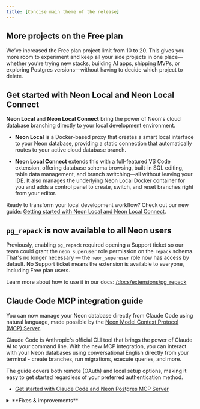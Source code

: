```yaml
---
title: [Concise main theme of the release]
---
```


## More projects on the Free plan

We’ve increased the Free plan project limit from 10 to 20. This gives you more room to experiment and keep all your side projects in one place—whether you’re trying new stacks, building AI apps, shipping MVPs, or exploring Postgres versions—without having to decide which project to delete.

## Get started with Neon Local and Neon Local Connect

**Neon Local** and **Neon Local Connect** bring the power of Neon's cloud database branching directly to your local development environment.

- **Neon Local** is a Docker-based proxy that creates a smart local interface to your Neon database, providing a static connection that automatically routes to your active cloud database branch.

- **Neon Local Connect** extends this with a full-featured VS Code extension, offering database schema browsing, built-in SQL editing, table data management, and branch switching—all without leaving your IDE. It also manages the underlying Neon Local Docker container for you and adds a control panel to create, switch, and reset branches right from your editor.

Ready to transform your local development workflow? Check out our new guide: [Getting started with Neon Local and Neon Local Connect](https://neon.com/guides/neon-local).

## `pg_repack` is now available to all Neon users

Previously, enabling `pg_repack` required opening a Support ticket so our team could grant the `neon_superuser` role permission on the `repack` schema. That's no longer necessary — the `neon_superuser` role now has access by default. No Support ticket means the extension is available to everyone, including Free plan users.

Learn more about how to use it in our docs: [/docs/extensions/pg_repack](/docs/extensions/pg_repack)

## Claude Code MCP integration guide

You can now manage your Neon database directly from Claude Code using natural language, made possible by the [Neon Model Context Protocol (MCP) Server](https://github.com/neondatabase/mcp-server-neon).

Claude Code is Anthropic's official CLI tool that brings the power of Claude AI to your command line. With the new MCP integration, you can interact with your Neon databases using conversational English directly from your terminal - create branches, run migrations, execute queries, and more.

The guide covers both remote (OAuth) and local setup options, making it easy to get started regardless of your preferred authentication method.

- [Get started with Claude Code and Neon Postgres MCP Server](/guides/claude-code-mcp-neon)

<details>

<summary>**Fixes & improvements**</summary>

- [Short bullet describing a fix or improvement.]
- [Another short bullet, if applicable.]

</details>
